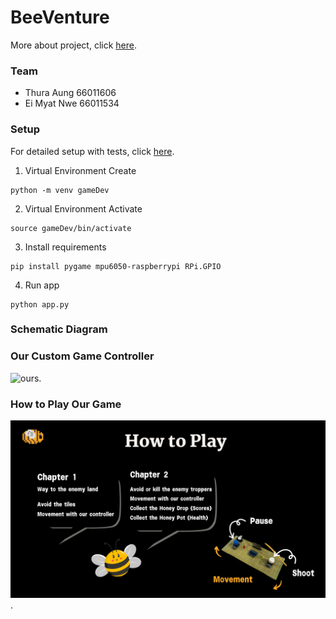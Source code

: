 # BeeVenture

More about project, click [here](docs/readme.md).

### Team
- Thura Aung 66011606
- Ei Myat Nwe 66011534
  
### Setup 

For detailed setup with tests, click [here](docs/setup.md).

1. Virtual Environment Create
```
python -m venv gameDev
```

2. Virtual Environment Activate
```
source gameDev/bin/activate
```

3. Install requirements
```
pip install pygame mpu6050-raspberrypi RPi.GPIO
```

4. Run app
```
python app.py
```

### Schematic Diagram

### Our Custom Game Controller 
![ours](assets/Subject.png).

### How to Play Our Game
![how](How.png).
